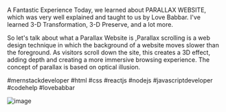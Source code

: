 A Fantastic Experience Today, we learned about PARALLAX WEBSITE, which was very well explained and taught to us by Love Babbar. I've learned 3-D Transformation, 3-D Preserve, and a lot more.

So let's talk about what a Parallax Website is ,Parallax scrolling is a web design technique in which the background of a website moves slower than the foreground. As visitors scroll down the site, this creates a 3D effect, adding depth and creating a more immersive browsing experience. The concept of parallax is based on optical illusion.

#mernstackdeveloper #html #css #reactjs #nodejs #javascriptdeveloper #codehelp #lovebabbar

![image](https://github.com/PrasannaCoderr/Parallax-Effect/assets/145119210/5232c474-e496-4f8b-8e2d-593b5cb99996)

